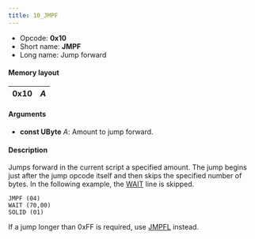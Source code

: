 ```yaml
---
title: 10_JMPF
---
```


- Opcode: **0x10**
- Short name: **JMPF**
- Long name: Jump forward

#### Memory layout

| 0x10 | *A* |
|------|-----|

#### Arguments

- **const UByte** *A*: Amount to jump forward.

#### Description

Jumps forward in the current script a specified amount. The jump begins just after the jump opcode itself and then skips the specified number of bytes. In the following example, the [WAIT](24_WAIT) line is skipped.

    JMPF (04)
    WAIT (70,00)
    SOLID (01)

If a jump longer than 0xFF is required, use [JMPFL](11_JMPFL) instead.
